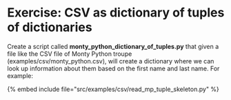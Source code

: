 # Exercise: CSV as dictionary of tuples of dictionaries

Create a script called **monty_python_dictionary_of_tuples.py** that given a file like the CSV file of Monty Python troupe (examples/csv/monty_python.csv),
will create a dictionary where we can look up information about them based on the first name and last name. For example:

{% embed include file="src/examples/csv/read_mp_tuple_skeleton.py" %}


